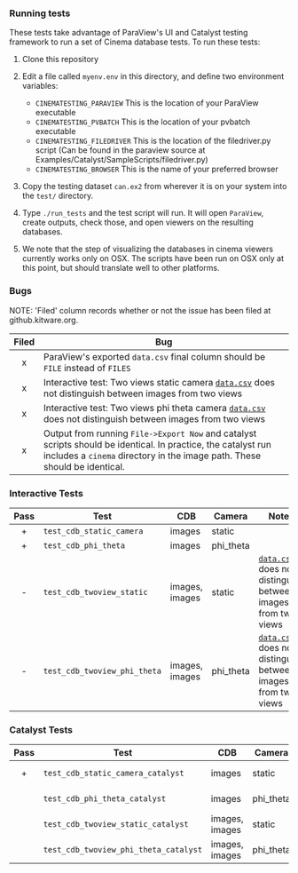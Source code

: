 ### Running tests

These tests take advantage of ParaView's UI and Catalyst testing framework to run a set of Cinema database tests. To run these tests:

1. Clone this repository
2. Edit a file called ``myenv.env`` in this directory, and define two environment variables:
    - ``CINEMATESTING_PARAVIEW`` This is the location of your ParaView executable
    - ``CINEMATESTING_PVBATCH``  This is the location of your pvbatch executable
    - ``CINEMATESTING_FILEDRIVER``  This is the location of the filedriver.py script (Can be found in the paraview source at Examples/Catalyst/SampleScripts/filedriver.py)
    - ``CINEMATESTING_BROWSER``  This is the name of your preferred browser 

3. Copy the testing dataset ``can.ex2`` from wherever it is on your system into the ``test/`` directory.

4. Type ``./run_tests`` and the test script will run. It will open ``ParaView``, create outputs, check those, and open viewers on the resulting databases.

5. We note that the step of visualizing the databases in cinema viewers currently works only on OSX. The scripts have been run on OSX only at this point, but should translate well to other platforms.

### Bugs
NOTE: 'Filed' column records whether or not the issue has been filed at github.kitware.org.

| Filed | Bug |
|:-----:|-----|
|x|ParaView's exported ``data.csv`` final column should be ``FILE`` instead of ``FILES``|
|x|Interactive test: Two views static camera [``data.csv``](results/twoviews.csv) does not distinguish between images from two views|
|x|Interactive test: Two views phi theta camera [``data.csv``](results/twoviews_phitheta.csv) does not distinguish between images from two views|
|x|Output from running ``File->Export Now`` and catalyst scripts should be identical. In practice, the catalyst run includes a ``cinema`` directory in the image path. These should be identical.|

### Interactive Tests

| Pass | Test | CDB | Camera | Notes |
|:----:|------|-----|--------|-------|
| + | ``test_cdb_static_camera`` | images | static | |
| + | ``test_cdb_phi_theta`` | images | phi_theta | |
| - | ``test_cdb_twoview_static`` | images, images | static | [``data.csv``](results/twoviews.csv) does not distinguish between images from two views |
| - | ``test_cdb_twoview_phi_theta`` | images, images | phi_theta | [``data.csv``](results/twoviews_phitheta.csv) does not distinguish between images from two views |


### Catalyst Tests

| Pass   | Test                                      | CDB              | Camera      | Notes       |
| :----: | ----------------------------------------- | ---------------- | ----------- | ----------- |
| +      | ``test_cdb_static_camera_catalyst``       | images           | static      | one view    |
|        | ``test_cdb_phi_theta_catalyst``           | images           | phi_theta   | one view    |
|        | ``test_cdb_twoview_static_catalyst``      | images, images   | static      | two views   |
|        | ``test_cdb_twoview_phi_theta_catalyst``   | images, images   | phi_theta   | two views   |
